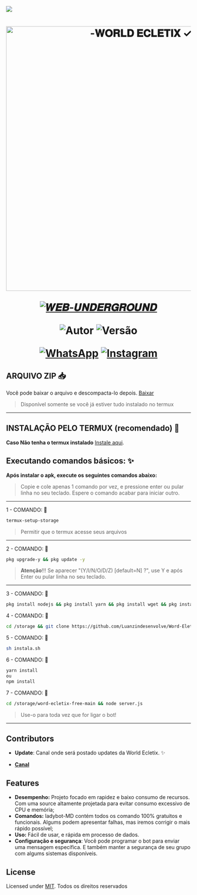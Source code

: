 <img src="https://readme-typing-svg.herokuapp.com/?font=mono&size=30&duration=2500&color=C60404&center=falso&vCenter=falso&lines=WORLD+ECLETIX;WEB+SITE+MULTI-CONTEUDO;✰✰✰✰✰">

<h1 align="center">
<p>
<img src= "https://files.catbox.moe/af0vi0.jpg" alt="-𝐖𝐎𝐑𝐋𝐃 𝐄𝐂𝐋𝐄𝐓𝐈𝐗 ✓" width="720">
</p>

<p align="center">
<a href="#"><img title="𝑾𝑬𝑩-𝑼𝑵𝑫𝑬𝑹𝑮𝑹𝑶𝑼𝑵𝑫 " src="https://img.shields.io/badge/WORLD•ECLETIX•SITE-blue?&style=for-the-badge"></a>
</p>

<p align="center">
<img title="Autor" src="https://img.shields.io/badge/Autor-Luanzn_fe-orange.svg?style=for-the-badge&logo=github"></a>
<img title="Versão" src="https://img.shields.io/badge/Versão-3.0-orange.svg?style=for-the-badge&logo=github"></a>
</p>

<div align="center">
  
[![WhatsApp](https://img.shields.io/badge/Suporte-25D366?style=for-the-badge&logo=whatsapp&logoColor=white)](https://whatsapp.com/channel/0029Vb3AQtJ3AzNOz3mqx310)
[![Instagram](https://img.shields.io/badge/Instagram-E4405F?style=for-the-badge&logo=instagram&logoColor=white)](https://instagram.com/luanzn_fe)
</div>

## ARQUIVO ZIP 📥

Você pode baixar o arquivo e descompacta-lo depois. [Baixar](https://github.com/luanzindesenvolve/Word-Eletrix/archive/refs/heads/main.zip)
> Disponível somente se você já estiver tudo instalado no termux
------------------

## INSTALAÇÃO PELO TERMUX (recomendado) 🌷

**Caso Não tenha o termux instalado**
[Instale aqui](https://www.mediafire.com/file/0npdmv51pnttps0/com.termux_0.119.1-119_minAPI21(arm64-v8a,armeabi-v7a,x86,x86_64)(nodpi)_apkmirror.com.apk/file).

## Executando comandos básicos: ✨

**Após instalar o apk, execute os seguintes comandos abaixo:**

> Copie e cole apenas 1 comando por vez, e pressione enter ou pular linha no seu teclado.
> Espere o comando acabar para iniciar outro.
------------------
1 - COMANDO: 🐞
````bash
termux-setup-storage
````
> Permitir que o termux acesse seus arquivos
------------------
2 - COMANDO: 🐞
````bash
pkg upgrade-y && pkg update -y
````
> **Atenção**!!!
> Se aparecer "(Y/I/N/O/D/Z) [default=N] ?", use Y e após Enter ou pular linha no seu teclado.
------------------
3 - COMANDO: 🐞
````bash
pkg install nodejs && pkg install yarn && pkg install wget && pkg install git -y
````
4 - COMANDO: 🐞
````bash
cd /storage && git clone https://github.com/Luanzindesenvolve/Word-Eletrix.git
````
5 - COMANDO: 🐞
````bash
sh instala.sh
````
6 - COMANDO: 🐞
````bash
yarn install
ou
npm install
````
7 - COMANDO: 🐞
````bash
cd /storage/word-ecletix-free-main && node server.js
````
> Use-o para toda vez que for ligar o bot!
------------------

## Contributors

- **Update**: Canal onde será postado updates da World Ecletix. ✨

* [__Canal__](https://whatsapp.com/channel/0029Vb3AQtJ3AzNOz3mqx310)

## Features

- **Desempenho:** Projeto focado em rapidez e baixo consumo de recursos. Com uma source altamente projetada para evitar consumo excessivo de CPU e memória;
- **Comandos:** ladybot-MD contém todos os comando 100% gratuitos e funcionais. Algums podem apresentar falhas, mas iremos corrigir o mais rápido possível;
- **Uso:** Fácil de usar, e rápida em processo de dados.
- **Configuração e segurança**: Você pode programar o bot para enviar uma mensagem específica. E também manter a segurança de seu grupo com algums sistemas disponíveis.
## License

Licensed under [MIT](./LICENSE.md).
Todos os direitos reservados
